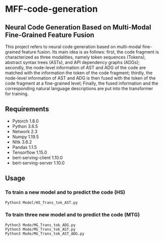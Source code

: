 # MFF-code-generation
## Neural Code Generation Based on Multi-Modal Fine-Grained Feature Fusion
This project refers to neural code generation based on multi-modal fine-grained feature fusion. Its main idea is as follows: first, the code fragment is characterized as three modalities, namely token sequences (Tokens), abstract syntax trees (ASTs), and API dependency graphs (ADGs); secondly, the node-level information of AST and ADG of the code are matched with the information the token of the code fragment; thirdly, the node-level information of AST and ADG is then fused with the token of the code fragment at a fine-grained level; Finally, the fused information and the corresponding natural language descriptions are put into the transformer for training.
## Requirements
  * Pytorch 1.8.0
  * Python 3.6.5
  * Network 2.3
  * Numpy 1.19.5
  * Nltk 3.6.2
  * Pandas 1.1.5
  * Tensorflow 1.15.0
  * bert-serving-client 1.10.0
  * bert-serving-server 1.10.0
## Usage
### To train a new model and to predict the code (HS)
```Python3 Model/HS_Trans_tok_AST.py```  
### To train three new model and to predict the code (MTG)
```Python3 Mode/MG_Trans_tok_ADG.py```  
```Python3 Mode/MG_Trans_tok_AST.py```  
```Python3 Mode/MG_Trans_tok_AST_ADG.py```  
